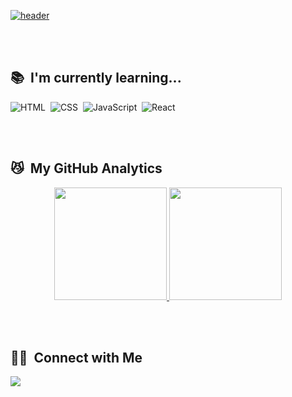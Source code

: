 
[![header](https://capsule-render.vercel.app/api?type=soft&color=100f19&height=250&section=header&text=chaerin-dev&fontAlignY=45&fontSize=90&fontColor=f8247c&animation=blink&desc=WelcomeToMyGitHub&descSize=30&descAlignY=75)](https://github.com/chaerin-dev)

<br>
<br>

## 📚 &nbsp;I'm currently learning...

![HTML](https://img.shields.io/badge/-HTML-05122A?style=flat-square&logo=HTML5)&nbsp;
![CSS](https://img.shields.io/badge/-CSS-05122A?style=flat-square&logo=CSS3&logoColor=1572B6)&nbsp;
![JavaScript](https://img.shields.io/badge/-JavaScript-05122A?style=flat-square&logo=javascript)&nbsp;
![React](https://img.shields.io/badge/-React-05122A?style=flat-square&logo=react)&nbsp;

<br>
<br>

## 😼 &nbsp;My GitHub Analytics

<p align="center">
  <a href="https://github.com/chaerin-dev">
    <img height="180em" src="https://github-readme-stats.vercel.app/api?username=chaerin-dev&show_icons=true&theme=radical&include_all_commits=true&count_private=true&hide_border=true"/>
    <img height="180em" src="https://github-readme-stats.vercel.app/api/top-langs/?username=chaerin-dev&layout=compact&theme=radical&hide_border=true"/>
  <!--[![willianrod's wakatime stats](https://github-readme-stats.vercel.app/api/wakatime?username=chaerin_dev&layout=compact&theme=radical)](https://github.com/chaerin-dev)-->
  </a>
</p>

<br>
<br>

## 🤝🏻 &nbsp;Connect with Me

<p>
  <a href="mailto:chaerin.dev@gmail.com"><img src="https://img.shields.io/badge/-chaerin.dev@gmail.com-D14836?style=flat-square&logo=Gmail&logoColor=white"/></a>
</p>
